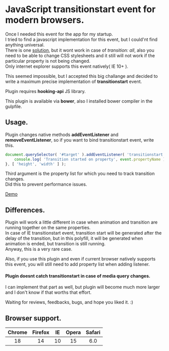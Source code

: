 # JavaScript transitionstart event for modern browsers.

Once I needed this event for the app for my startup.  
I tried to find a javascript implementation for this event, but I could'nt find anything universal.  
There is one [solution](https://madebymike.com.au/writing/detecting-transition-start/), but it wont work in case of *transition: all*, also you need to be able to change CSS stylesheets and it still will not work if the particular property is not being changed.  
Only internet explorer supports this event natively( IE 10+ ).

This seemed impossible, but I accepted this big challange and decided to write a maximum precise implementation of **transitionstart** event.

Plugin requires **hooking-api** JS library.

This plugin is available via **bower**, also I installed bower compiler in the gulpfile.

## Usage.

Plugin changes native methods **addEventListener** and **removeEventListener**, so if you want to bind transitionstart event, write this.
```javascript
document.querySelector( '#target' ).addEventListener( 'transitionstart', function ( event ) {
    console.log( 'Transition started on property', event.propertyName );
}, [ 'height', 'width' ] );
```

Third argument is the property list for which you need to track transition changes.  
Did this to prevent performance issues.

[Demo](http://jsfiddle.net/)

## Differences.

Plugin will work a little different in case when animation and transition are running together on the same properties.  
In case of IE transitionstart event, transition start will be generated after the delay of the transition, but in this polyfill, it will be generated when animation is ended, but transition is still running.  
Anyway, this is a very rare case.

Also, if you use this plugin and even if current browser natively supports this event, you will still need to add property list when adding listener.

#### Plugin doesnt catch transitionstart in case of media query changes.

I can implement that part as well, but plugin will become much more larger and I don't know if that worths that effort.

Waiting for reviews, feedbacks, bugs, and hope you liked it. :)

## Browser support.

|Chrome|Firefox|IE |Opera|Safari|
|:----:|:-----:|:-:|:---:|:----:|
|18    |14     |10 |15   |6.0   |